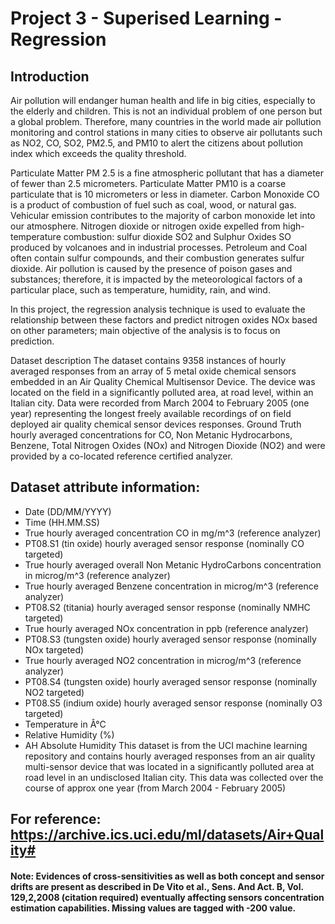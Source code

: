 # Project 3 - Superised Learning - Regression

## Introduction

Air pollution will endanger human health and life in big cities, especially to the elderly and children. This is not an individual problem of one person but a global problem. Therefore, many countries in the world made air pollution monitoring and control stations in many cities to observe air pollutants such as NO2, CO, SO2, PM2.5, and PM10 to alert the citizens about pollution index which exceeds the quality threshold.

Particulate Matter PM 2.5 is a fine atmospheric pollutant that has a diameter of fewer than 2.5 micrometers. Particulate Matter PM10 is a coarse particulate that is 10 micrometers or less in diameter. Carbon Monoxide CO is a product of combustion of fuel such as coal, wood, or natural gas. Vehicular emission contributes to the majority of carbon monoxide let into our atmosphere. Nitrogen dioxide or nitrogen oxide expelled from high-temperature combustion: sulfur dioxide SO2 and Sulphur Oxides SO produced by volcanoes and in industrial processes. Petroleum and Coal often contain sulfur compounds, and their combustion generates sulfur dioxide. Air pollution is caused by the presence of poison gases and substances; therefore, it is impacted by the meteorological factors of a particular place, such as temperature, humidity, rain, and wind.

In this project, the regression analysis technique is used to evaluate the relationship between these factors and predict nitrogen oxides NOx based on other parameters; main objective of the analysis is to focus on prediction.

Dataset description
The dataset contains 9358 instances of hourly averaged responses from an array of 5 metal oxide chemical sensors embedded in an Air Quality Chemical Multisensor Device. The device was located on the field in a significantly polluted area, at road level, within an Italian city. Data were recorded from March 2004 to February 2005 (one year) representing the longest freely available recordings of on field deployed air quality chemical sensor devices responses. Ground Truth hourly averaged concentrations for CO, Non Metanic Hydrocarbons, Benzene, Total Nitrogen Oxides (NOx) and Nitrogen Dioxide (NO2) and were provided by a co-located reference certified analyzer.

## Dataset attribute information:

* Date (DD/MM/YYYY)
* Time (HH.MM.SS)
* True hourly averaged concentration CO in mg/m^3 (reference analyzer)
* PT08.S1 (tin oxide) hourly averaged sensor response (nominally CO targeted)
* True hourly averaged overall Non Metanic HydroCarbons concentration in microg/m^3 (reference analyzer)
* True hourly averaged Benzene concentration in microg/m^3 (reference analyzer)
* PT08.S2 (titania) hourly averaged sensor response (nominally NMHC targeted)
* True hourly averaged NOx concentration in ppb (reference analyzer)
* PT08.S3 (tungsten oxide) hourly averaged sensor response (nominally NOx targeted)
* True hourly averaged NO2 concentration in microg/m^3 (reference analyzer)
* PT08.S4 (tungsten oxide) hourly averaged sensor response (nominally NO2 targeted)
* PT08.S5 (indium oxide) hourly averaged sensor response (nominally O3 targeted)
* Temperature in Â°C
* Relative Humidity (%)
* AH Absolute Humidity
This dataset is from the UCI machine learning repository and contains hourly averaged responses from an air quality multi-sensor device that was located in a significantly polluted area at road level in an undisclosed Italian city. This data was collected over the course of approx one year (from March 2004 - February 2005)

## For reference: https://archive.ics.uci.edu/ml/datasets/Air+Quality#

#### Note: Evidences of cross-sensitivities as well as both concept and sensor drifts are present as described in De Vito et al., Sens. And Act. B, Vol. 129,2,2008 (citation required) eventually affecting sensors concentration estimation capabilities. Missing values are tagged with -200 value.
